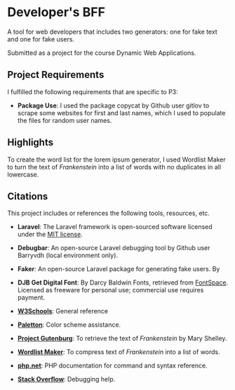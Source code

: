 
# Developer's BFF
A tool for web developers that includes two generators: one for fake text and one for fake users.

Submitted as a project for the course Dynamic Web Applications.

## Project Requirements
I fulfilled the following requirements that are specific to P3:

* __Package Use__: I used the package copycat by Github user gitlov to scrape some websites for first and last names, which I used to populate the files for random user names.

## Highlights
To create the word list for the lorem ipsum generator, I used Wordlist Maker to turn the text of _Frankenstein_ into a list of words with no duplicates in all lowercase.

## Citations
This project includes or references the following tools, resources, etc.

* __Laravel__: The Laravel framework is open-sourced software licensed under the [MIT license](http://opensource.org/licenses/MIT).

* __Debugbar__: An open-source Laravel debugging tool by Github user Barryvdh (local environment only).

* __Faker__: An open-source Laravel package for generating fake users. By

* __DJB Get Digital Font__: By Darcy Baldwin Fonts, retrieved from [FontSpace](http://www.fontspace.com/darcy-baldwin-fonts/djb-get-digital). Licensed as freeware for personal use; commercial use requires payment.

* __[W3Schools](http://www.w3schools.com)__: General reference

* __[Paletton](http://paletton.com)__: Color scheme assistance.

* __[Project Gutenburg](http://www.gutenberg.org/cache/epub/84/pg84.txt)__: To retrieve the text of _Frankenstein_ by Mary Shelley.

* __[Wordlist Maker](http://design215.com/toolbox/wordlist.php)__: To compress text of _Frankenstein_ into a list of words.

* __[php.net](http://php.net)__: PHP documentation for command and syntax reference.

* __[Stack Overflow](http://stackoverflow.com)__: Debugging help.
